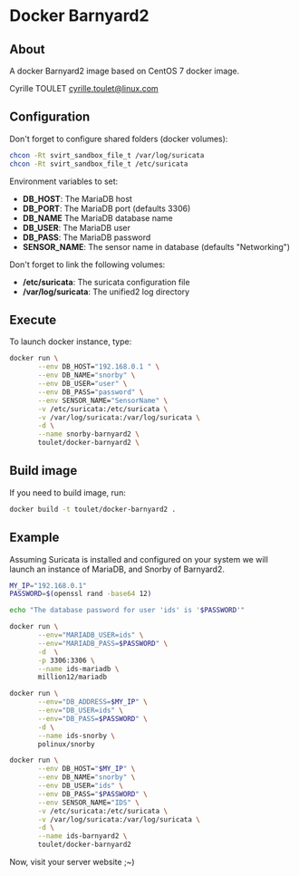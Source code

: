 # Docker Barnyard2
## About

A docker Barnyard2 image based on CentOS 7 docker image.

Cyrille TOULET <cyrille.toulet@linux.com>


## Configuration

Don't forget to configure shared folders (docker volumes):
```bash
chcon -Rt svirt_sandbox_file_t /var/log/suricata
chcon -Rt svirt_sandbox_file_t /etc/suricata
```

Environment variables to set:
 - **DB_HOST**: The MariaDB host
 - **DB_PORT**: The MariaDB port (defaults 3306)
 - **DB_NAME** The MariaDB database name
 - **DB_USER**: The MariaDB user
 - **DB_PASS**: The MariaDB password
 - **SENSOR_NAME**: The sensor name in database (defaults "Networking")


Don't forget to link the following volumes:
 - **/etc/suricata**: The suricata configuration file
 - **/var/log/suricata**: The unified2 log directory



## Execute

To launch docker instance, type:
```bash
docker run \
       --env DB_HOST="192.168.0.1 " \
       --env DB_NAME="snorby" \
       --env DB_USER="user" \
       --env DB_PASS="password" \
       --env SENSOR_NAME="SensorName" \
       -v /etc/suricata:/etc/suricata \
       -v /var/log/suricata:/var/log/suricata \
       -d \
       --name snorby-barnyard2 \
       toulet/docker-barnyard2 \
```



## Build image

If you need to build image, run:
```bash
docker build -t toulet/docker-barnyard2 .
```



## Example

Assuming Suricata is installed and configured on your system
we will launch an instance of MariaDB, and Snorby of Barnyard2.


```bash
MY_IP="192.168.0.1"
PASSWORD=$(openssl rand -base64 12)

echo "The database password for user 'ids' is '$PASSWORD'"

docker run \
       --env="MARIADB_USER=ids" \
       --env="MARIADB_PASS=$PASSWORD" \
       -d  \
       -p 3306:3306 \
       --name ids-mariadb \
       million12/mariadb

docker run \
       --env="DB_ADDRESS=$MY_IP" \
       --env="DB_USER=ids" \
       --env="DB_PASS=$PASSWORD" \
       -d \
       --name ids-snorby \
       polinux/snorby

docker run \
       --env DB_HOST="$MY_IP" \
       --env DB_NAME="snorby" \
       --env DB_USER="ids" \
       --env DB_PASS="$PASSWORD" \
       --env SENSOR_NAME="IDS" \
       -v /etc/suricata:/etc/suricata \
       -v /var/log/suricata:/var/log/suricata \
       -d \
       --name ids-barnyard2 \
       toulet/docker-barnyard2
```

Now, visit your server website ;~)
